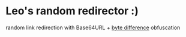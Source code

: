 <p align="center">
  <h1>Leo's random redirector :)</h1>
  <p>random link redirection with Base64URL + <a href="https://github.com/Le0X8/obf?tab=readme-ov-file#byte-difference">byte difference</a> obfuscation</p>
</p>
